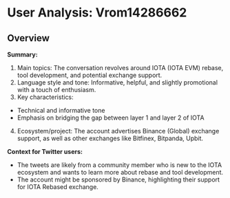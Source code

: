 # User Analysis: Vrom14286662

## Overview

**Summary:**

1. Main topics: The conversation revolves around IOTA (IOTA EVM) rebase, tool development, and potential exchange support.
2. Language style and tone: Informative, helpful, and slightly promotional with a touch of enthusiasm.
3. Key characteristics:
 - Technical and informative tone
 - Emphasis on bridging the gap between layer 1 and layer 2 of IOTA
4. Ecosystem/project: The account advertises Binance (Global) exchange support, as well as other exchanges like Bitfinex, Bitpanda, Upbit.
 
**Context for Twitter users:**

* The tweets are likely from a community member who is new to the IOTA ecosystem and wants to learn more about rebase and tool development.
* The account might be sponsored by Binance, highlighting their support for IOTA Rebased exchange.